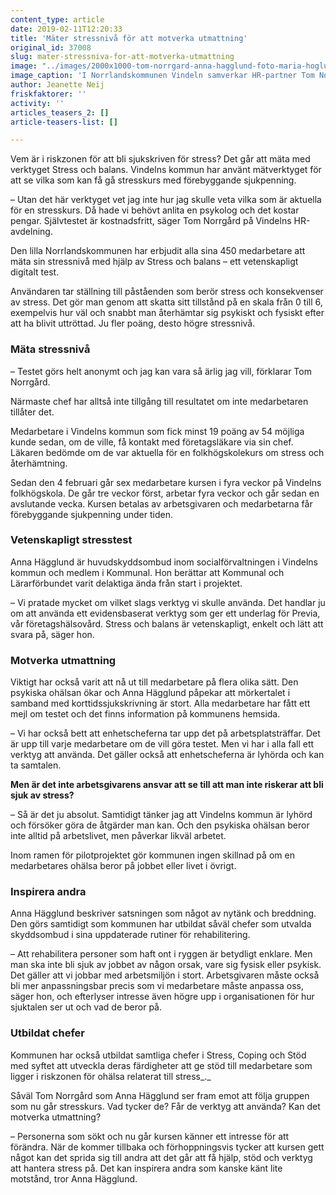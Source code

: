```yaml
---
content_type: article
date: 2019-02-11T12:20:33
title: 'Mäter stressnivå för att motverka utmattning'
original_id: 37008
slug: mater-stressniva-for-att-motverka-utmattning
image: "../images/2000x1000-tom-norrgard-anna-hagglund-foto-maria-hoglund.jpg"
image_caption: 'I Norrlandskommunen Vindeln samverkar HR-partner Tom Norrgård och Kommunals Anna Hägglund i ett projekt som ska motverka utmattning.  '
author: Jeanette Neij
friskfaktorer: ''
activity: ''
articles_teasers_2: []
article-teasers-list: []

---
```


Vem är i riskzonen för att bli sjukskriven för stress? Det går att mäta med verktyget Stress och balans. Vindelns kommun har använt mätverktyget för att se vilka som kan få gå stresskurs med förebyggande sjukpenning.

– Utan det här verktyget vet jag inte hur jag skulle veta vilka som är aktuella för en stresskurs. Då hade vi behövt anlita en psykolog och det kostar pengar. Självtestet är kostnadsfritt, säger Tom Norrgård på Vindelns HR-avdelning.

Den lilla Norrlandskommunen har erbjudit alla sina 450 medarbetare att mäta sin stressnivå med hjälp av Stress och balans – ett vetenskapligt digitalt test.

Användaren tar ställning till påståenden som berör stress och konsekvenser av stress. Det gör man genom att skatta sitt tillstånd på en skala från 0 till 6, exempelvis hur väl och snabbt man återhämtar sig psykiskt och fysiskt efter att ha blivit uttröttad. Ju fler poäng, desto högre stressnivå.[](https://www.suntarbetsliv.se/wp-content/uploads/2019/02/500x281-stressobalans.jpg)

### Mäta stressnivå

– Testet görs helt anonymt och jag kan vara så ärlig jag vill, förklarar Tom Norrgård.

Närmaste chef har alltså inte tillgång till resultatet om inte medarbetaren tillåter det.

Medarbetare i Vindelns kommun som fick minst 19 poäng av 54 möjliga kunde sedan, om de ville, få kontakt med företagsläkare via sin chef. Läkaren bedömde om de var aktuella för en folkhögskolekurs om stress och återhämtning.

Sedan den 4 februari går sex medarbetare kursen i fyra veckor på Vindelns folkhögskola. De går tre veckor först, arbetar fyra veckor och går sedan en avslutande vecka. Kursen betalas av arbetsgivaren och medarbetarna får förebyggande sjukpenning under tiden.

### Vetenskapligt stresstest

Anna Hägglund är huvudskyddsombud inom socialförvaltningen i Vindelns kommun och medlem i Kommunal. Hon berättar att Kommunal och Lärarförbundet varit delaktiga ända från start i projektet.

– Vi pratade mycket om vilket slags verktyg vi skulle använda. Det handlar ju om att använda ett evidensbaserat verktyg som ger ett underlag för Previa, vår företagshälsovård. Stress och balans är vetenskapligt, enkelt och lätt att svara på, säger hon.

### Motverka utmattning

Viktigt har också varit att nå ut till medarbetare på flera olika sätt. Den psykiska ohälsan ökar och Anna Hägglund påpekar att mörkertalet i samband med korttidssjukskrivning är stort. Alla medarbetare har fått ett mejl om testet och det finns information på kommunens hemsida.

– Vi har också bett att enhetscheferna tar upp det på arbetsplatsträffar. Det är upp till varje medarbetare om de vill göra testet. Men vi har i alla fall ett verktyg att använda. Det gäller också att enhetscheferna är lyhörda och kan ta samtalen.

**Men är det inte arbetsgivarens ansvar att se till att man inte riskerar att bli sjuk av stress?**

– Så är det ju absolut. Samtidigt tänker jag att Vindelns kommun är lyhörd och försöker göra de åtgärder man kan. Och den psykiska ohälsan beror inte alltid på arbetslivet, men påverkar likväl arbetet.

Inom ramen för pilotprojektet gör kommunen ingen skillnad på om en medarbetares ohälsa beror på jobbet eller livet i övrigt.

### Inspirera andra

Anna Hägglund beskriver satsningen som något av nytänk och breddning. Den görs samtidigt som kommunen har utbildat såväl chefer som utvalda skyddsombud i sina uppdaterade rutiner för rehabilitering.

– Att rehabilitera personer som haft ont i ryggen är betydligt enklare. Men man ska inte bli sjuk av jobbet av någon orsak, vare sig fysisk eller psykisk. Det gäller att vi jobbar med arbetsmiljön i stort. Arbetsgivaren måste också bli mer anpassningsbar precis som vi medarbetare måste anpassa oss, säger hon, och efterlyser intresse även högre upp i organisationen för hur sjuktalen ser ut och vad de beror på.

### Utbildat chefer

Kommunen har också utbildat samtliga chefer i Stress, Coping och Stöd med syftet att utveckla deras färdigheter att ge stöd till medarbetare som ligger i riskzonen för ohälsa relaterat till stress_._

Såväl Tom Norrgård som Anna Hägglund ser fram emot att följa gruppen som nu går stresskurs. Vad tycker de? Får de verktyg att använda? Kan det motverka utmattning?

– Personerna som sökt och nu går kursen känner ett intresse för att förändra. När de kommer tillbaka och förhoppningsvis tycker att kursen gett något kan det sprida sig till andra att det går att få hjälp, stöd och verktyg att hantera stress på. Det kan inspirera andra som kanske känt lite motstånd, tror Anna Hägglund.

